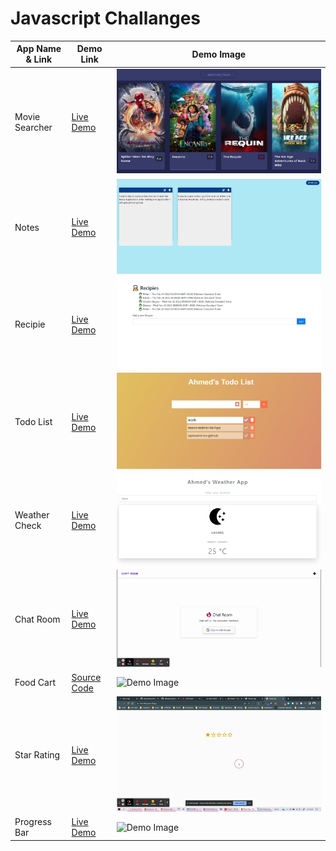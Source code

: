 # Javascript Challanges

| App Name & Link | Demo Link                                                           | Demo Image                                                                                                             |
| --------------- | ------------------------------------------------------------------- | ---------------------------------------------------------------------------------------------------------------------- |
| Movie Searcher  | <a href="https://moviesearcherahmed.vercel.app/">Live Demo</a>      | <img src="https://github.com/ahmadrazach/Javascript-Challanges/blob/main/movie-app/thumnail.jpg" alt="Demo image"/>    |
| Notes           | <a href="https://notesappahmed.vercel.app/">Live Demo</a>           | <img src="https://github.com/ahmadrazach/Javascript-Challanges/blob/main/notes-app/thumbnail.jpg" alt="Demo image"/>   |
| Recipie         | <a href="https://recipeappahmed.vercel.app/">Live Demo</a>          | <img src="https://github.com/ahmadrazach/Javascript-Challanges/blob/main/recipe-app/template.jpg" alt="Demo image"/>   |
| Todo List       | <a href="https://todolistahmed.vercel.app/">Live Demo</a>           | <img src="https://github.com/ahmadrazach/Javascript-Challanges/blob/main/Todo%20App/thumbnail.jpg" alt="Demo image"/>  |
| Weather Check   | <a href="https://weather-app-ahmadrazach.vercel.app/">Live Demo</a> | <img src="https://github.com/ahmadrazach/Javascript-Challanges/blob/main/weather-app/thumbnail.jpg" alt="Demo image"/> |
| Chat Room       | <a href="https://chatroomahmed.netlify.app/">Live Demo</a>          | ![Demo Image](https://github.com/ahmadrazach/Javascript-Challanges/blob/main/charRoom/public/Chat%20Room.gif)          |
| Food Cart       | <a href="https://github.com/ahmadrazach/Javascript-Challanges/tree/main/food-cart">Source Code</a>          | ![Demo Image](https://github.com/ahmadrazach/Javascript-Challanges/blob/main/food-cart/React%20App.gif)          |
| Star Rating       | <a href="https://starrating.vercel.app/">Live Demo</a>          | ![Demo Image](https://github.com/ahmadrazach/Javascript-Challanges/blob/main/star-rating/Untitled_%20Apr%2018%2C%202022%202_17%20AM.gif)          |
| Progress Bar       | <a href="https://progressbarreact.vercel.app/">Live Demo</a>          | ![Demo Image](https://github.com/ahmadrazach/Javascript-Challanges/blob/main/progress-bar/Untitled_%20Apr%2018%2C%202022%202_21%20AM.gif)          |
